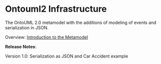 # Ontouml2 Infrastructure
The OntoUML 2.0 metamodel with the additions of modeling of events and serialization in JSON.

Overview: [Introduction to the Metamodel](https://github.com/johnguerson/groovy-ontouml2/wiki/The-OntoUML-Metamodel)

**Release Notes**:

Version 1.0: Serialization as JSON and Car Accident example
